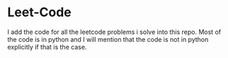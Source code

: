 # Leet-Code
I add the code for all the leetcode problems i solve into this repo. Most of the code is in python and I will mention that the code is not in python explicitly if that is the case.

